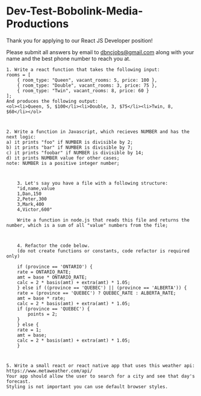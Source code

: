 # Dev-Test-Bobolink-Media-Productions

Thank you for applying to our React JS Developer position!

Please submit all answers by email to dbncjobs@gmail.com along with your name and the best phone number to reach you at.


    1. Write a react function that takes the following input:
    rooms = [
        { room_type: "Queen", vacant_rooms: 5, price: 100 },
        { room_type: "Double", vacant_rooms: 3, price: 75 },
        { room_type: "Twin", vacant_rooms: 8, price: 60 }
    ];
    And produces the following output:
    <ol><li>Queen, 5, $100</li><li>Double, 3, $75</li><li>Twin, 8, $60</li></ol>
#
 
    2. Write a function in Javascript, which recieves NUMBER and has the next logic:
    a) it prints "foo" if NUMBER is divisible by 2;
    b) it prints "bar" if NUMBER is divisible by 7;
    c) it prints "foobar" if NUMBER is divisible by 14;
    d) it prints NUMBER value for other cases;
    note: NUMBER is a positive integer number;
#
 
        3. Let's say you have a file with a following structure:
        "id,name,value
        1,Dan,150
        2,Peter,300
        3,Mark,400
        4,Victor,600"

        Write a function in node.js that reads this file and returns the number, which is a sum of all "value" numbers from the file;

#
        4. Refactor the code below.
        (do not create functions or constants, code refactor is required only)
        
        if (province == 'ONTARIO') {
        rate = ONTARIO_RATE;
        amt = base * ONTARIO_RATE;
        calc = 2 * basis(amt) + extra(amt) * 1.05;
        } else if ((province == 'QUEBEC') || (province == 'ALBERTA')) {
        rate = (province == 'QUEBEC') ? QUEBEC_RATE : ALBERTA_RATE;
        amt = base * rate;
        calc = 2 * basis(amt) + extra(amt) * 1.05;
        if (province == 'QUEBEC') {
            points = 2;
        }
        } else {
        rate = 1;
        amt = base;
        calc = 2 * basis(amt) + extra(amt) * 1.05;
        }
#

    5. Write a small react or react native app that uses this weather api:
    https://www.metaweather.com/api/
    Your app should allow the user to search for a city and see that day's forecast.
    Styling is not important you can use default browser styles.



